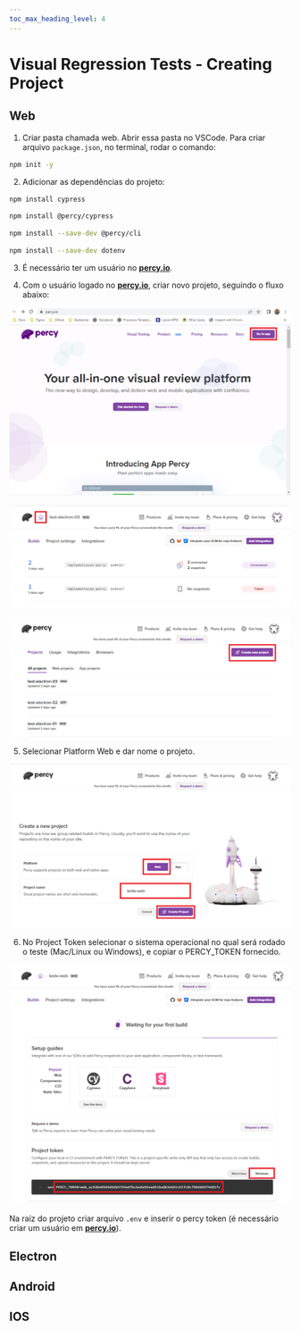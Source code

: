 ```yaml
---
toc_max_heading_level: 4
---
```


# Visual Regression Tests - Creating Project

## Web

1. Criar pasta chamada web. Abrir essa pasta no VSCode. Para criar arquivo `package.json`, no terminal, rodar o comando:

```bash
npm init -y
```

2. Adicionar as dependências do projeto:

```bash
npm install cypress
```

```bash
npm install @percy/cypress
```

```bash
npm install --save-dev @percy/cli
```

```bash
npm install --save-dev dotenv
```

3. É necessário ter um usuário no **[percy.io](https://percy.io)**. 

4. Com o usuário logado no **[percy.io](https://percy.io)**, criar novo projeto, seguindo o fluxo abaixo:

![](../../static/img/docs/vr-tests-creating-project/percy-01.png)

![](../../static/img/docs/vr-tests-creating-project/percy-02.png)

![](../../static/img/docs/vr-tests-creating-project/percy-03.png)

5. Selecionar Platform Web e dar nome o projeto.

![](../../static/img/docs/vr-tests-creating-project/percy-04.png)

6. No Project Token selecionar o sistema operacional no qual será rodado o teste (Mac/Linux ou Windows), e copiar o PERCY_TOKEN fornecido.

![](../../static/img/docs/vr-tests-creating-project/percy-05.png)





Na raíz do projeto criar arquivo `.env` e inserir o percy token (é necessário criar um usuário em **[percy.io](https://percy.io)**).



## Electron

## Android

## IOS

